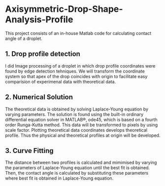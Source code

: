 # Axisymmetric-Drop-Shape-Analysis-Profile
This project consists of an in-house Matlab code for calculating contact angle of a droplet. 
## 1. Drop profile detection
I did Image processing of a droplet in which drop profile coordinates were found by edge detection tehniques. We will transform the coordinate system so that apex of the drop coincides with origin to facilitate easy comparision of experimenal data with theoretical data. 
## 2. Numerical Solution
The theoretical data is obtained by solving Laplace-Young equation by varying parameters. The solution is found using the built-in ordinary differential equation solver in MATLAB®, ode45, which is based on a fourth order Runga-Kutta method.  This data will be transformed to pixels by using scale factor. Plotting theoretical data
coordinates develops theoretical profile. Thus the physical and theoretical profiles at origin will be developed.
## 3. Curve Fitting
The distance between two profiles is calculated and mimimised by varying the parameters of Laplace-Young equation until the best fit is obtained. Then, the contact angle is calculated by substituting these parameters where best fit is obtained in Laplace-Young equation.
